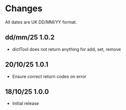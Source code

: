 # Changes

All dates are UK DD/MM/YY format.

## dd/mm/25 1.0.2
* dictTool does not return anything for add, set, remove

## 20/10/25 1.0.1
* Ensure correct return codes on error

## 18/10/25 1.0.0
* Initial release
